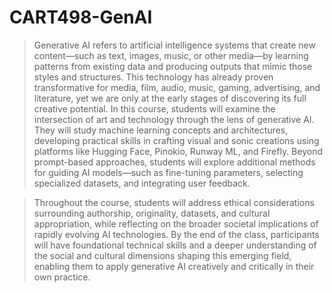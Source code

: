 # CART498-GenAI

> Generative AI refers to artificial intelligence systems that create new content—such as text, images, music, or other media—by learning patterns from existing data and producing outputs that mimic those styles and structures. This technology has already proven transformative for media, film, audio, music, gaming, advertising, and literature, yet we are only at the early stages of discovering its full creative potential. In this course, students will examine the intersection of art and technology through the lens of generative AI. They will study machine learning concepts and architectures, developing practical skills in crafting visual and sonic creations using platforms like Hugging Face, Pinokio, Runway ML, and Firefly. Beyond prompt-based approaches, students will explore additional methods for guiding AI models—such as fine-tuning parameters, selecting specialized datasets, and integrating user feedback.

> Throughout the course, students will address ethical considerations surrounding authorship, originality, datasets, and cultural appropriation, while reflecting on the broader societal implications of rapidly evolving AI technologies. By the end of the class, participants will have foundational technical skills and a deeper understanding of the social and cultural dimensions shaping this emerging field, enabling them to apply generative AI creatively and critically in their own practice.
